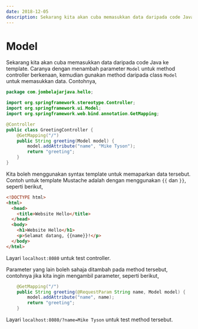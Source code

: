 ```yaml
---
date: 2018-12-05
description: Sekarang kita akan cuba memasukkan data daripada code Java ke template dengan menambah parameter Model untuk method controller berkenaan.
---
```


# Model

Sekarang kita akan cuba memasukkan data daripada code Java ke template. Caranya
dengan menambah parameter `Model` untuk method controller berkenaan, kemudian
gunakan method daripada class `Model` untuk memasukkan data. Contohnya,

```java
package com.jombelajarjava.hello;

import org.springframework.stereotype.Controller;
import org.springframework.ui.Model;
import org.springframework.web.bind.annotation.GetMapping;

@Controller
public class GreetingController {
    @GetMapping("/")
    public String greeting(Model model) {
        model.addAttribute("name", "Mike Tyson");
        return "greeting";
    }
}
```

Kita boleh menggunakan syntax template untuk memaparkan data tersebut. Contoh
untuk template Mustache adalah dengan menggunakan `{{` dan `}}`, seperti
berikut,

```html
<!DOCTYPE html>
<html>
  <head>
    <title>Website Hello</title>
  </head>
  <body>
    <h1>Website Hello</h1>
    <p>Selamat datang, {{name}}!</p>
  </body>
</html>
```

Layari `localhost:8080` untuk test controller.

Parameter yang lain boleh sahaja ditambah pada method tersebut, contohnya jika
kita ingin mengambil parameter, seperti berikut,

```java
    @GetMapping("/")
    public String greeting(@RequestParam String name, Model model) {
        model.addAttribute("name", name);
        return "greeting";
    }
```

Layari `localhost:8080/?name=Mike Tyson` untuk test method tersebut.
